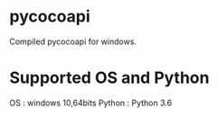 # pycocoapi
Compiled pycocoapi for windows.

# Supported OS and Python
OS : windows 10,64bits
Python : Python 3.6
